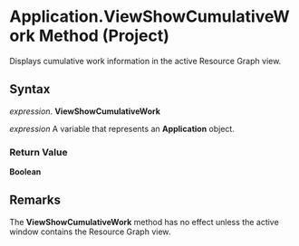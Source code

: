 
# Application.ViewShowCumulativeWork Method (Project)

Displays cumulative work information in the active Resource Graph view.


## Syntax

 _expression_. **ViewShowCumulativeWork**

 _expression_ A variable that represents an **Application** object.


### Return Value

 **Boolean**


## Remarks

The  **ViewShowCumulativeWork** method has no effect unless the active window contains the Resource Graph view.

